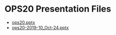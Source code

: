 <!--
This is a machine generated file, and should not be edited, as it will be overwritten with future updates.
-->

# OPS20 Presentation Files

- [ops20.pptx](http://cdn.tailwindtraders.com/assets/ops/ops20/ops20.pptx)
- [ops20-2019-10_Oct-24.pptx](http://cdn.tailwindtraders.com/assets/ops/ops20/ops20-2019-10_Oct-24.pptx)


